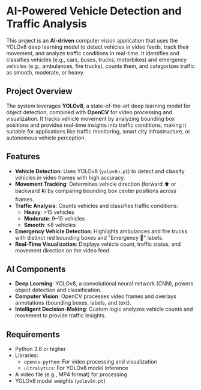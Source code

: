 # AI-Powered Vehicle Detection and Traffic Analysis

This project is an **AI-driven** computer vision application that uses the YOLOv8 deep learning model to detect vehicles in video feeds, track their movement, and analyze traffic conditions in real-time. It identifies and classifies vehicles (e.g., cars, buses, trucks, motorbikes) and emergency vehicles (e.g., ambulances, fire trucks), counts them, and categorizes traffic as smooth, moderate, or heavy.

## Project Overview
The system leverages **YOLOv8**, a state-of-the-art deep learning model for object detection, combined with **OpenCV** for video processing and visualization. It tracks vehicle movement by analyzing bounding box positions and provides real-time insights into traffic conditions, making it suitable for applications like traffic monitoring, smart city infrastructure, or autonomous vehicle perception.

## Features
- **Vehicle Detection**: Uses YOLOv8 (`yolov8n.pt`) to detect and classify vehicles in video frames with high accuracy.
- **Movement Tracking**: Determines vehicle direction (forward ⬆️ or backward ⬇️) by comparing bounding box center positions across frames.
- **Traffic Analysis**: Counts vehicles and classifies traffic conditions:
  - **Heavy**: >15 vehicles
  - **Moderate**: 9–15 vehicles
  - **Smooth**: ≤8 vehicles
- **Emergency Vehicle Detection**: Highlights ambulances and fire trucks with distinct red bounding boxes and "Emergency 🚨" labels.
- **Real-Time Visualization**: Displays vehicle count, traffic status, and movement direction on the video feed.

## AI Components
- **Deep Learning**: YOLOv8, a convolutional neural network (CNN), powers object detection and classification.
- **Computer Vision**: OpenCV processes video frames and overlays annotations (bounding boxes, labels, and text).
- **Intelligent Decision-Making**: Custom logic analyzes vehicle counts and movement to provide traffic insights.

## Requirements
- Python 3.8 or higher
- Libraries:
  - `opencv-python`: For video processing and visualization
  - `ultralytics`: For YOLOv8 model inference
- A video file (e.g., MP4 format) for processing
- YOLOv8 model weights (`yolov8n.pt`)
